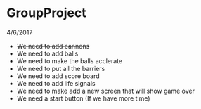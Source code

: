 # GroupProject

4/6/2017

- ~~We need to add cannons~~
- We need to add balls
- We need to make the balls acclerate
- We need to put all the barriers
- We need to add score board
- We need to add life signals
- We need to make add a new screen that will show game over
- We need a start button (If we have more time)
